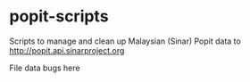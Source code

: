 # popit-scripts
Scripts to manage and clean up Malaysian (Sinar) Popit data to http://popit.api.sinarproject.org

File data bugs here
